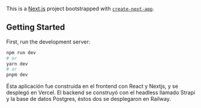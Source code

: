 This is a [Next.js](https://nextjs.org/) project bootstrapped with [`create-next-app`](https://github.com/vercel/next.js/tree/canary/packages/create-next-app).

## Getting Started

First, run the development server:

```bash
npm run dev
# or
yarn dev
# or
pnpm dev
```

Ésta aplicación fue construida en el frontend con React y Nextjs, y se desplegó en Vercel.
El backend se construyó con el headless llamado Strapi y la base de datos Postgres, éstos dos se desplegaron en Railway.

